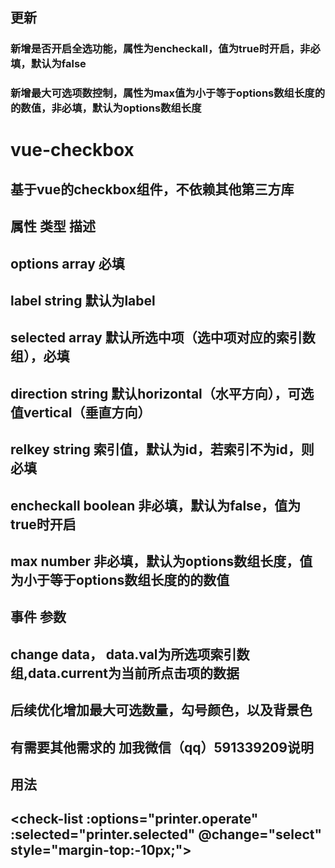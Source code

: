 ## 更新
### 新增是否开启全选功能，属性为encheckall，值为true时开启，非必填，默认为false
### 新增最大可选项数控制，属性为max值为小于等于options数组长度的的数值，非必填，默认为options数组长度


# vue-checkbox
## 基于vue的checkbox组件，不依赖其他第三方库


## 属性          类型          描述
## options       array        必填
## label         string       默认为label
## selected      array        默认所选中项（选中项对应的索引数组），必填
## direction     string       默认horizontal（水平方向），可选值vertical（垂直方向）
## relkey        string       索引值，默认为id，若索引不为id，则必填
## encheckall    boolean      非必填，默认为false，值为true时开启
## max           number       非必填，默认为options数组长度，值为小于等于options数组长度的的数值


## 事件       参数
## change     data， data.val为所选项索引数组,data.current为当前所点击项的数据


## 后续优化增加最大可选数量，勾号颜色，以及背景色

## 有需要其他需求的 加我微信（qq）591339209说明

## 用法
## <check-list :options="printer.operate" :selected="printer.selected" @change="select" style="margin-top:-10px;"></check-list>
